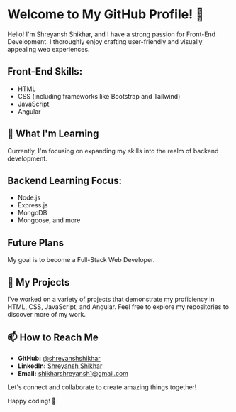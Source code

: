 # Welcome to My GitHub Profile! 👋

Hello! I'm Shreyansh Shikhar, and I have a strong passion for Front-End Development. I thoroughly enjoy crafting user-friendly and visually appealing web experiences.

## Front-End Skills:
- HTML
- CSS (including frameworks like Bootstrap and Tailwind)
- JavaScript
- Angular

## 🌱 What I'm Learning
Currently, I'm focusing on expanding my skills into the realm of backend development.

## Backend Learning Focus:
- Node.js
- Express.js
- MongoDB
- Mongoose, and more

## Future Plans
My goal is to become a Full-Stack Web Developer.

## 💼 My Projects
I've worked on a variety of projects that demonstrate my proficiency in HTML, CSS, JavaScript, and Angular. Feel free to explore my repositories to discover more of my work.

## 📫 How to Reach Me
- **GitHub:** [@shreyanshshikhar](https://github.com/shreyanshshikhar)
- **LinkedIn:** [Shreyansh Shikhar](https://www.linkedin.com/in/shreyansh-shikhar-srivastava/)
- **Email:** shikharshreyansh1@gmail.com

Let's connect and collaborate to create amazing things together!

Happy coding! 🚀

<!---
shreyanshshikhar/shreyanshshikhar is a ✨ special ✨ repository because its `README.md` (this file) appears on your GitHub profile.
You can click the Preview link to take a look at your changes.
--->
